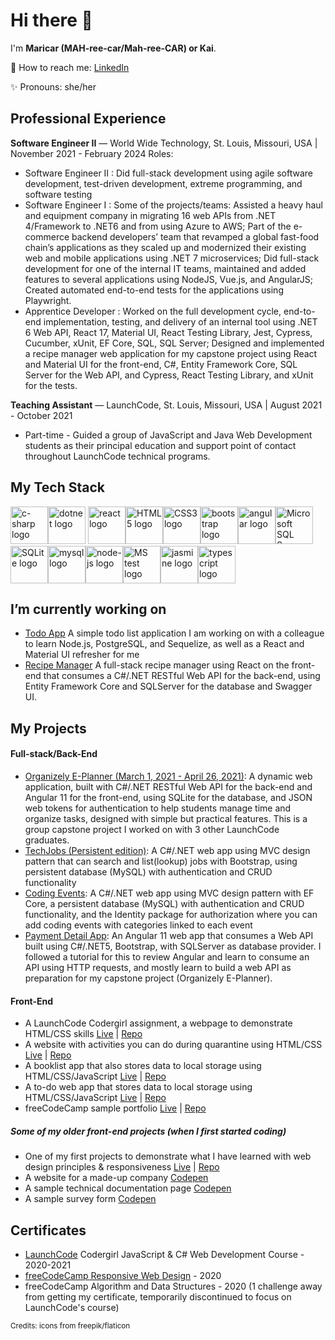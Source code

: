 
# Hi there 👋


I'm **Maricar (MAH-ree-car/Mah-ree-CAR) or Kai**.

📧 How to reach me: [LinkedIn](https://www.linkedin.com/in/maricar-walters)

✨ Pronouns: she/her

## Professional Experience
**Software Engineer II** — World Wide Technology, St. Louis, Missouri, USA | November 2021 - February 2024
Roles:
- Software Engineer II : Did full-stack development using  agile software development, test-driven development, extreme programming, and software testing
- Software Engineer I : Some of the projects/teams: Assisted a heavy haul and equipment company in migrating 16 web APIs from .NET 4/Framework to .NET6 and from using Azure to AWS; Part of the e-commerce backend developers’ team that revamped a global fast-food chain’s applications as they scaled up and modernized their existing web and mobile applications using .NET 7 microservices; Did full-stack development for one of the internal IT teams, maintained and added features to several applications using NodeJS, Vue.js, and AngularJS; Created automated end-to-end tests for the applications using Playwright.
- Apprentice Developer : Worked on the full development cycle, end-to-end implementation, testing, and delivery of an internal tool using .NET 6 Web API, React 17, Material UI, React Testing Library, Jest, Cypress, Cucumber, xUnit, EF Core, SQL, SQL Server; Designed and implemented a recipe manager web application for my capstone project using React and Material UI for the front-end, C#, Entity Framework Core, SQL Server for the Web API, and Cypress, React Testing Library, and xUnit for the tests.

**Teaching Assistant** — LaunchCode, St. Louis, Missouri, USA | August 2021 - October 2021
-   Part-time - Guided a group of JavaScript and Java Web Development students as their principal education and support point of contact throughout LaunchCode technical programs.

## My Tech Stack
<div>
<span><img src="assets/csharp.png" alt="c-sharp logo" title="C#" width="60"></span><span><img src="assets/dotnet.png" alt="dotnet logo"  title=".NET" width="60"></span>
<span><img src="assets/react.png" alt="react logo" title="React" width="60"></span><span><img src="assets/html-5.png" alt="HTML5 logo"  title="HTML5" width="60"></span><span><img src="assets/css.png" alt="CSS3 logo"  title="CSS3" width="60"></span><span><img src="assets/bootstrap.png" alt="bootstrap logo" title="Bootstrap" width="60"></span><span><img src="assets/angular.png" alt="angular logo" title="Angular" width="60"></span><span><img src="assets/Microsoft-SQL-Server-logo.jpg" alt="Microsoft SQL Server logo" title="SQL Server" width="60"></span><span><img src="assets/sqlite.jpg" alt="SQLite logo" title="SQLite" width="60"></span><span><img src="assets/mysql.png" alt="mysql logo"  title="MySQL" width="60"></span><span><img src="assets/nodejs.png" alt="node-js logo" title="Node.js" width="60"></span><span><img src="assets/mstest.png" alt="MS test logo" title="MS Test" width="60"></span><span><img src="assets/jasmine.png" alt="jasmine logo" title="Jasmine" width="60"></span><span><img src="assets/typescript.png" alt="typescript logo" title="Typescript" width="60"></span>
</div>

## I’m currently working on

- [Todo App](https://github.com/PairProgramming-Projects/nodereact-todo) A simple todo list application I am working on with a colleague to learn Node.js, PostgreSQL, and Sequelize, as well as a React and Material UI refresher for me
- [Recipe Manager](https://github.com/mlwalters/recipeManager) A full-stack recipe manager using React on the front-end that consumes a C#/.NET RESTful Web API for the back-end, using Entity Framework Core and SQLServer for the database and Swagger UI. 

## My Projects
#### Full-stack/Back-End
- [Organizely E-Planner (March 1, 2021 - April 26, 2021)](https://github.com/AKA-Liftoff-Group-2021/Organizely-App): A dynamic web application, built with C#/.NET RESTful Web API for the back-end and Angular 11 for the front-end, using SQLite for the database, and JSON web tokens for authentication to help students manage time and organize tasks, designed with simple but practical features. This is a group capstone project I worked on with 3 other LaunchCode graduates. 
- [TechJobs (Persistent edition)](https://github.com//mlwalters/TechJobsPersistent): A C#/.NET web app using MVC design pattern that can search and list(lookup) jobs with Bootstrap, using persistent database (MySQL) with authentication and CRUD functionality
- [Coding Events](https://github.com/mlwalters/codingEvents-authentication): A C#/.NET web app using MVC design pattern with EF Core, a persistent database (MySQL) with authentication and CRUD functionality, and the Identity package for authorization where you can add coding events with categories linked to each event
- [Payment Detail App](https://github.com/mlwalters/angular11dotnet5-paymentDetailApp): An Angular 11 web app that consumes a Web API built using C#/.NET5, Bootstrap, with SQLServer as database provider. I followed a tutorial for this to review Angular and learn to consume an API using HTTP requests, and mostly learn to build a web API as preparation for my capstone project (Organizely E-Planner).

#### Front-End 
- A LaunchCode Codergirl assignment, a webpage to demonstrate HTML/CSS skills [Live](https://mlwalters.github.io/html-me-something) | [Repo](https://github.com/mlwalters/html-me-something)
- A website with activities you can do during quarantine using HTML/CSS [Live](https://mlwalters.github.io/stay-at-home/) | [Repo](https://github.com//mlwalters/stay-at-home)
- A booklist app that also stores data to local storage using HTML/CSS/JavaScript [Live](https://mlwalters.github.io/booklist-app/) | [Repo](https://github.com//mlwalters/booklist-app)
- A to-do web app that stores data to local storage using HTML/CSS/JavaScript [Live](https://mlwalters.github.io/todo-webapp/) | [Repo](https://github.com//mlwalters/todo-webapp)
- freeCodeCamp sample portfolio [Live](https://mlwalters.github.io/freeCodeCamp-portfolio/) | [Repo](https://github.com//mlwalters/fcc-portfolio)

##### Some of my older front-end projects (when I first started coding)
- One of my first projects to demonstrate what I have learned with web design principles & responsiveness [Live](https://mlwalters.github.io/recipe-page/) | [Repo](https://github.com//mlwalters/recipe-page)
- A website for a made-up company [Codepen](https://codepen.io/carrimaxx/full/YzwGmGp)
- A sample technical documentation page [Codepen](https://codepen.io/carrimaxx/full/eYJBMKr)
- A sample survey form [Codepen](https://codepen.io/carrimaxx/full/dyYbyVd)


## Certificates
- [LaunchCode](https://www.launchcode.org/) Codergirl JavaScript & C# Web Development Course - 2020-2021
- [freeCodeCamp Responsive Web Design](https://www.freecodecamp.org/certification/carrimaxx/responsive-web-design) - 2020
- freeCodeCamp Algorithm and Data Structures - 2020 (1 challenge away from getting my certificate, temporarily discontinued to focus on LaunchCode's course)

<sub>Credits: icons from freepik/flaticon</sub>
